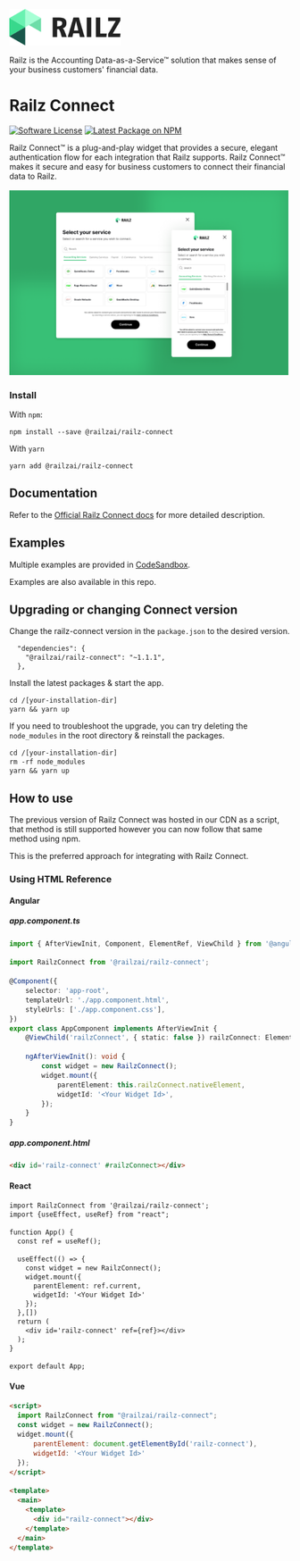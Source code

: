 <p>
  <a href="https://railz.ai/" rel="noopener" target="_blank"><img width="200" src="./assets/images/railz-logo.svg" alt="Railz logo"></a>
</p>
Railz is the Accounting Data-as-a-Service™ solution that makes sense of your business customers' financial data.

<h1>Railz Connect</h1>

<p>
  <a href="https://github.com/railz-ai/railz-connect/blob/master/LICENSE"><img src="https://img.shields.io/npm/l/@railzai/railz-connect" alt="Software License"/></a>
  <a href="https://www.npmjs.com/package/@railzai/railz-connect"><img src="https://img.shields.io/npm/v/@railzai/railz-connect/latest.svg" alt="Latest Package on NPM"/></a>
</p>


Railz Connect™ is a plug-and-play widget that provides a secure, elegant authentication flow for each integration that Railz supports. Railz Connect™ makes it secure and easy for business customers to connect their financial data to Railz.
</br>
</br>
<img src="./assets/images/railz-connect.png" alt="Railz Connect preview" width="500px" />
</br>

### Install

With `npm`:

```
npm install --save @railzai/railz-connect
```

With `yarn`

```
yarn add @railzai/railz-connect
```

## Documentation

Refer to the [Official Railz Connect docs](https://docs.railz.ai/docs/railz-connect-overview)
for more detailed description.

## Examples

Multiple examples are provided in [CodeSandbox](https://codesandbox.io/examples/package/@railzai/railz-connect).

Examples are also available in this repo.

## Upgrading or changing Connect version

Change the railz-connect version in the `package.json` to the desired version.

```
  "dependencies": {
    "@railzai/railz-connect": "~1.1.1",
  },
```
Install the latest packages & start the app.
```
cd /[your-installation-dir]
yarn && yarn up
```

If you need to troubleshoot the upgrade, you can try deleting the `node_modules` in the root directory & reinstall the packages.

```
cd /[your-installation-dir]
rm -rf node_modules
yarn && yarn up
```

## How to use
The previous version of Railz Connect was hosted in our CDN as a script, that method is still supported
however you can now follow that same method using npm.

This is the preferred approach for integrating with Railz Connect.

### Using HTML Reference
#### Angular

##### app.component.ts
```ts
import { AfterViewInit, Component, ElementRef, ViewChild } from '@angular/core';

import RailzConnect from '@railzai/railz-connect';

@Component({
    selector: 'app-root',
    templateUrl: './app.component.html',
    styleUrls: ['./app.component.css'],
})
export class AppComponent implements AfterViewInit {
    @ViewChild('railzConnect', { static: false }) railzConnect: ElementRef;

    ngAfterViewInit(): void {
        const widget = new RailzConnect();
        widget.mount({
            parentElement: this.railzConnect.nativeElement,
            widgetId: '<Your Widget Id>',
        });
    }
}
```
##### app.component.html
```html
<div id='railz-connect' #railzConnect></div>
```


#### React
```tsx
import RailzConnect from '@railzai/railz-connect';
import {useEffect, useRef} from "react";

function App() {
  const ref = useRef();

  useEffect(() => {
    const widget = new RailzConnect();
    widget.mount({
      parentElement: ref.current,
      widgetId: '<Your Widget Id>'
    });
  },[])
  return (
    <div id='railz-connect' ref={ref}></div>
  );
}

export default App;

```

#### Vue
```html
<script>
  import RailzConnect from "@railzai/railz-connect";
  const widget = new RailzConnect();
  widget.mount({
      parentElement: document.getElementById('railz-connect'),
      widgetId: '<Your Widget Id>'
  });
</script>

<template>
  <main>
    <template>
      <div id="railz-connect"></div>
    </template>
  </main>
</template>


```
